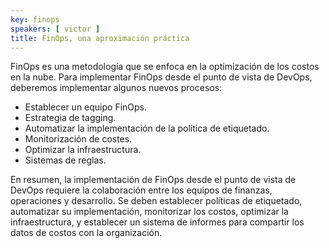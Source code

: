 ```yaml
---
key: finops
speakers: [ victor ]
title: FinOps, una aproximación práctica
---
```

FinOps es una metodología que se enfoca en la optimización de los costos en la nube. Para implementar FinOps desde el punto de vista de DevOps, deberemos implementar algunos nuevos procesos:

- Establecer un equipo FinOps.
- Estrategia de tagging. 
- Automatizar la implementación de la política de etiquetado.
- Monitorización de costes.
- Optimizar la infraestructura.
- Sistemas de reglas.

En resumen, la implementación de FinOps desde el punto de vista de DevOps requiere la colaboración entre los equipos de finanzas, operaciones y desarrollo. Se deben establecer políticas de etiquetado, automatizar su implementación, monitorizar los costos, optimizar la infraestructura, y establecer un sistema de informes para compartir los datos de costos con la organización.
